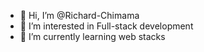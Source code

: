 - 👋 Hi, I’m @Richard-Chimama
- 👀 I’m interested in Full-stack development
- 🌱 I’m currently learning web stacks 


<!---
Richard-Chimama/Richard-Chimama is a ✨ special ✨ repository because its `README.md` (this file) appears on your GitHub profile.
You can click the Preview link to take a look at your changes.
--->
